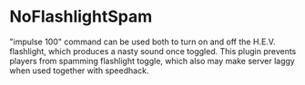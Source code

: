 # NoFlashlightSpam
"impulse 100" command can be used both to turn on and off the H.E.V. flashlight, which produces a nasty sound once toggled. This plugin prevents players from spamming flashlight toggle, which also may make server laggy when used together with speedhack.
